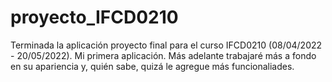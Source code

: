 # proyecto_IFCD0210

Terminada la aplicación proyecto final para el curso IFCD0210 (08/04/2022 - 20/05/2022). Mi primera aplicación. Más adelante trabajaré más a fondo en su apariencia y, quién sabe, quizá le agregue más funcionaliades.
